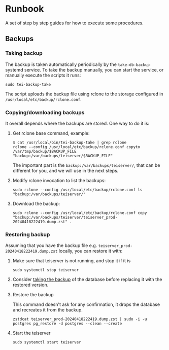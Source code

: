 # Runbook

A set of step by step guides for how to execute some procedures.

## Backups

### Taking backup

The backup is taken automatically periodically by the `take-db-backup` systemd service. To take the backup manually, you can start the service, or manually execute the scripts it runs:

```
sudo tei-backup-take
```

The script uploads the backup file using rclone to the storage configured in `/usr/local/etc/backup/rclone.conf`.

### Copying/downloading backups

It overall depends where the backups are stored. One way to do it is:

1. Get rclone base command, example:

   ```
   $ cat /usr/local/bin/tei-backup-take | grep rclone
   rclone --config /usr/local/etc/backup/rclone.conf copyto /var/tmp/backup/$BACKUP_FILE "backup:/var/backups/teiserver/$BACKUP_FILE"
   ```

   The important part is the `backup:/var/backups/teiserver/`, that can be different for you, and we will use in the next steps.

2. Modify rclone invocation to list the backups:

   ```
   sudo rclone --config /usr/local/etc/backup/rclone.conf ls "backup:/var/backups/teiserver/"
   ```

3. Download the backup:

   ```
   sudo rclone --config /usr/local/etc/backup/rclone.conf copy "backup:/var/backups/teiserver/teiserver_prod-20240418222419.dump.zst" .
   ```

### Restoring backup

Assuming that you have the backup file e.g. `teiserver_prod-20240418222419.dump.zst` locally, you can restore it with:

1. Make sure that teiserver is not running, and stop it if it is

   ```
   sudo systemctl stop teiserver
   ```

2. Consider [taking the backup](#taking-backup) of the database before replacing it with the restored version.

3. Restore the backup

   This command doesn't ask for any confirmation, it drops the database and recreates it from the backup.

   ```
   zstdcat teiserver_prod-20240418222419.dump.zst | sudo -i -u postgres pg_restore -d postgres --clean --create
   ```

4. Start the teiserver

   ```
   sudo systemctl start teiserver
   ```
